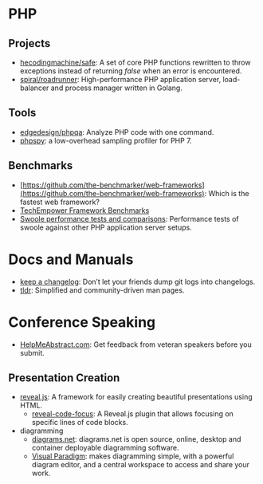 # PHP

## Projects

* [hecodingmachine/safe](https://github.com/thecodingmachine/safe): A set of core PHP functions rewritten to throw exceptions instead of returning _false_ when an error is encountered.
* [spiral/roadrunner](https://github.com/spiral/roadrunner): High-performance PHP application server, load-balancer and process manager written in Golang.

## Tools

* [edgedesign/phpqa](https://github.com/EdgedesignCZ/phpqa): Analyze PHP code with one command.
* [phpspy](https://github.com/adsr/phpspy): a low-overhead sampling profiler for PHP 7.

## Benchmarks

* [https://github.com/the-benchmarker/web-frameworks](https://github.com/the-benchmarker/web-frameworks): Which is the fastest web framework?
* [TechEmpower Framework Benchmarks](https://www.techempower.com/benchmarks/)
* [Swoole performance tests and comparisons](https://github.com/kenashkov/swoole-performance-tests): Performance tests of swoole against other PHP application server setups.

# Docs and Manuals

* [keep a changelog](https://keepachangelog.com): Don’t let your friends dump git logs into changelogs.
* [tldr](https://tldr.sh): Simplified and community-driven man pages.

# Conference Speaking

* [HelpMeAbstract.com](http://helpmeabstract.com): Get feedback from veteran speakers before you submit.

## Presentation Creation

* [reveal.js](https://github.com/hakimel/reveal.js): A framework for easily creating beautiful presentations using HTML.
    * [reveal-code-focus](https://github.com/bnjmnt4n/reveal-code-focus): A Reveal.js plugin that allows focusing on specific lines of code blocks.
* diagramming
    * [diagrams.net](https://app.diagrams.net): diagrams.net is open source, online, desktop and container deployable diagramming software.
    * [Visual Paradigm](https://online.visual-paradigm.com): makes diagramming simple, with a powerful diagram editor, and a central workspace to access and share your work.
